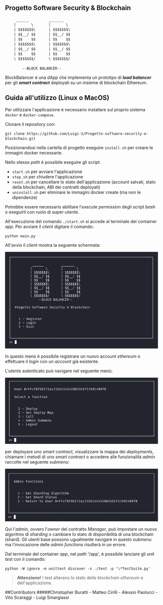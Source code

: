 ## Progetto Software Security & Blockchain
         ______         _______  
        |       \       |       \ 
        | $$$$$$$\      | $$$$$$$\
        | $$__/ $$      | $$__/ $$
        | $$    $$      | $$    $$
        | $$$$$$$\      | $$$$$$$\
        | $$__/ $$      | $$__/ $$
        | $$    $$      | $$    $$
        \ $$$$$$$/      \ $$$$$$$/

            --BLOCK BALANCER--

BlockBalancer é una dApp che implementa un prototipo di ***load balancer*** per gli ***smart contract*** deployati su un insieme di blockchain Ethereum.

## Guida all'utilizzo (Linux o MacOS)
Per utilizzare l'applicazione è necessario installare sul proprio sistema `docker` e `docker-compose`.

Clonare il repository con:
```
git clone https://github.com/Luigi-S/Progetto-software-security-e-blockchain.git
```

Posizionandosi nella cartella di progetto eseguire `install.sh` per creare le immagini docker necessarie.

Nello stesso *path* è possibile eseguire gli script:
- `start.sh` per avviare l'applicazione
- `stop.sh` per chiudere l'applicazione
- `reset.sh` per cancellare lo stato dell'applicazione (account salvati, stato della blockchain, ABI dei contratti deployati)
- `uninstall.sh` per eliminare le immagini docker create (ma non le dipendenze)

Potrebbe essere necessario abilitare l'*execute permission* degli script *bash* o eseguirli con ruolo di super-utente.

All'esecuzione del comando `./start.sh` si accede al terminale del container *app*. Per avviare il *client* digitare il comando:

```
python main.py
```

All'avvio il *client* mostra la seguente schermata:

![](docs/menu1.png)

In questo menù è possibile registrare un nuovo account *ethereum* o effettuare il *login* con un *account* già esistente.

L'utente autenticato può navigare nel seguente menù:

![](docs/menu2.png)

per deployare uno *smart contract*, visualizzare la mappa dei *deployments*, chiamare i metodi di uno *smart contract* o accedere alle funzionalità *admin* raccolte nel seguente *submenu*:

![](docs/menu3.png)

Qui l'*admin*, ovvero l'*owner* del contratto *Manager*, può impostare un nuovo algoritmo di *sharding* o cambiare lo stato di disponibilità di una blockchain (shard). Gli utenti base possono ugualmente navigare in questo *submenu* ma l'invocazione delle *admin functions* risulterà in un errore.

Dal terminale del container *app*,  nel *path* '/app', è possibile lanciare gli *unit test* con il comando:

```
python -W ignore -m unittest discover -s ./test -p '\*TestSuite.py'
```

> **Attenzione!** I test alterano lo stato delle blockchain *ethereum* e dell'applicazione.

##Contributors
#####Christopher Buratti - Matteo Cirilli - Alessio Paolucci - Vito Scaraggi - Luigi Smargiassi